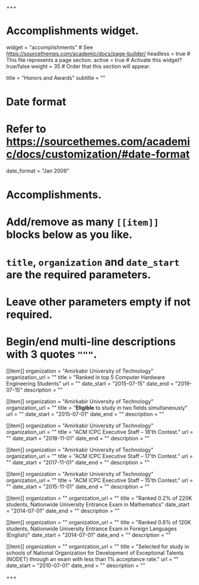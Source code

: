 +++
# Accomplishments widget.
widget = "accomplishments"  # See https://sourcethemes.com/academic/docs/page-builder/
headless = true  # This file represents a page section.
active = true  # Activate this widget? true/false
weight = 35  # Order that this section will appear.

title = "Honors and Awards"
subtitle = ""

# Date format
#   Refer to https://sourcethemes.com/academic/docs/customization/#date-format
date_format = "Jan 2006"

# Accomplishments.
#   Add/remove as many `[[item]]` blocks below as you like.
#   `title`, `organization` and `date_start` are the required parameters.
#   Leave other parameters empty if not required.
#   Begin/end multi-line descriptions with 3 quotes `"""`.

[[item]]
  organization = "Amirkabir University of Technology"
  organization_url = ""
  title = "Ranked in top 5 Computer Hardware Engineering Students"
  url = ""
  date_start = "2015-07-15"
  date_end = "2019-07-15"
  description = ""

[[item]]
  organization = "Amirkabir University of Technology"
  organization_url = ""
  title = "**Eligible** to study in two fields simultaneously"
  url = ""
  date_start = "2015-07-01"
  date_end = ""
  description = ""
  
[[item]]
  organization = "Amirkabir University of Technology"
  organization_url = ""
  title = "ACM ICPC Executive Staff – 18’th Contest."
  url = ""
  date_start = "2018-11-01"
  date_end = ""
  description = ""


[[item]]
  organization = "Amirkabir University of Technology"
  organization_url = ""
  title = "ACM ICPC Executive Staff – 17’th Contest."
  url = ""
  date_start = "2017-11-01"
  date_end = ""
  description = ""
 
  
  [[item]]
  organization = "Amirkabir University of Technology"
  organization_url = ""
  title = "ACM ICPC Executive Staff – 15’th Contest."
  url = ""
  date_start = "2015-11-01"
  date_end = ""
  description = ""  

[[item]]
  organization = ""
  organization_url = ""
  title = "Ranked 0.2% of 220K students, Nationwide University Entrance Exam in Mathematics"
  date_start = "2014-07-01"
  date_end = ""
  description = ""

[[item]]
  organization = ""
  organization_url = ""
  title = "Ranked 0.6% of 120K students, Nationwide University Entrance Exam in Foreign Languages (English)"
  date_start = "2014-07-01"
  date_end = ""
  description = ""
   
[[item]]
  organization = ""
  organization_url = ""
  title = "Selected for study in schools of National Organization for Development of Exceptional Talents (NODET) through an exam with less than 1% acceptance rate."
  url = ""
  date_start = "2010-07-01"
  date_end = ""
  description = ""

+++
